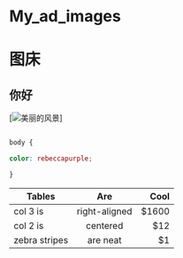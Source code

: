# My_ad_images
图床
==========
你好
-----------
[![美丽的风景](http://33711.hk)]

```css

body {

color: rebeccapurple;

}

```


| Tables        | Are           | Cool  |
| ------------- |:-------------:| -----:|
| col 3 is      | right-aligned | $1600 |
| col 2 is      | centered      |   $12 |
| zebra stripes | are neat      |    $1 |
